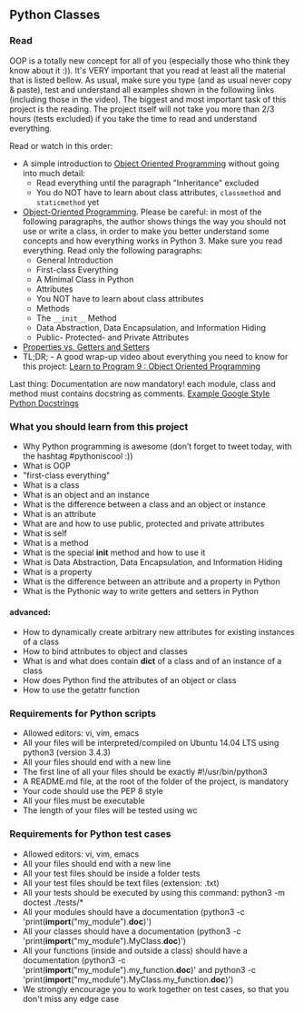## Python Classes

### Read

OOP is a totally new concept for all of you (especially those who think they know about it :)). It's VERY important that you read at least all the material that is listed bellow. As usual, make sure you type (and as usual never copy & paste), test and understand all examples shown in the following links (including those in the video). The biggest and most important task of this project is the reading. The project itself will not take you more than 2/3 hours (tests excluded) if you take the time to read and understand everything. 

Read or watch in this order:
* A simple introduction to [Object Oriented Programming](https://python.swaroopch.com/oop.html) without going into much detail:
  * Read everything until the paragraph "Inheritance" excluded
  * You do NOT have to learn about class attributes, ```classmethod``` and ```staticmethod``` yet
* [Object-Oriented Programming](http://www.python-course.eu/python3_object_oriented_programming.php). Please be careful: in most of the following paragraphs, the author shows things the way you should not use or write a class, in order to make you better understand some concepts and how everything works in Python 3. Make sure you read everything. Read only the following paragraphs:
  * General Introduction
  * First-class Everything
  * A Minimal Class in Python
  * Attributes
  * You NOT have to learn about class attributes
  * Methods
  * The ```__init__``` Method
  * Data Abstraction, Data Encapsulation, and Information Hiding
  * Public- Protected- and Private Attributes
* [Properties vs. Getters and Setters](http://www.python-course.eu/python3_properties.php)
* TL;DR; - A good wrap-up video about everything you need to know for this project: [Learn to Program 9 : Object Oriented Programming](https://www.youtube.com/watch?v=1AGyBuVCTeE&)

Last thing: Documentation are now mandatory! each module, class and method must contains docstring as comments. [Example Google Style Python Docstrings](http://sphinxcontrib-napoleon.readthedocs.io/en/latest/example_google.html)

### What you should learn from this project

- Why Python programming is awesome (don’t forget to tweet today, with the hashtag #pythoniscool :))
- What is OOP
- "first-class everything"
- What is a class
- What is an object and an instance
- What is the difference between a class and an object or instance
- What is an attribute
- What are and how to use public, protected and private attributes
- What is self
- What is a method
- What is the special __init__ method and how to use it
- What is Data Abstraction, Data Encapsulation, and Information Hiding
- What is a property
- What is the difference between an attribute and a property in Python
- What is the Pythonic way to write getters and setters in Python

#### advanced:

- How to dynamically create arbitrary new attributes for existing instances of a class
- How to bind attributes to object and classes
- What is and what does contain __dict__ of a class and of an instance of a class
- How does Python find the attributes of an object or class
- How to use the getattr function

### Requirements for Python scripts

- Allowed editors: vi, vim, emacs
- All your files will be interpreted/compiled on Ubuntu 14.04 LTS using python3 (version 3.4.3)
- All your files should end with a new line
- The first line of all your files should be exactly #!/usr/bin/python3
- A README.md file, at the root of the folder of the project, is mandatory
- Your code should use the PEP 8 style
- All your files must be executable
- The length of your files will be tested using wc

### Requirements for Python test cases

- Allowed editors: vi, vim, emacs
- All your files should end with a new line
- All your test files should be inside a folder tests
- All your test files should be text files (extension: .txt)
- All your tests should be executed by using this command: python3 -m doctest ./tests/*
- All your modules should have a documentation (python3 -c 'print(__import__("my_module").__doc__)')
- All your classes should have a documentation (python3 -c 'print(__import__("my_module").MyClass.__doc__)')
- All your functions (inside and outside a class) should have a documentation (python3 -c 'print(__import__("my_module").my_function.__doc__)' and python3 -c 'print(__import__("my_module").MyClass.my_function.__doc__)')
- We strongly encourage you to work together on test cases, so that you don't miss any edge case
